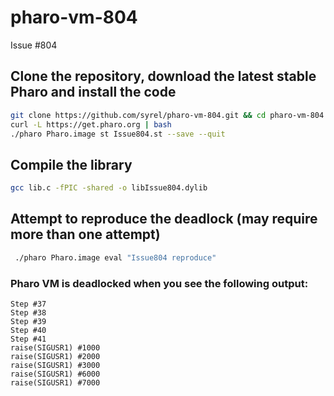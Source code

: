# pharo-vm-804
Issue #804

## Clone the repository, download the latest stable Pharo and install the code
```bash
git clone https://github.com/syrel/pharo-vm-804.git && cd pharo-vm-804
curl -L https://get.pharo.org | bash
./pharo Pharo.image st Issue804.st --save --quit
```

## Compile the library
```bash
gcc lib.c -fPIC -shared -o libIssue804.dylib
```

## Attempt to reproduce the deadlock (may require more than one attempt)
```bash
 ./pharo Pharo.image eval "Issue804 reproduce"
```

### Pharo VM is deadlocked when you see the following output:

```
Step #37
Step #38
Step #39
Step #40
Step #41
raise(SIGUSR1) #1000 
raise(SIGUSR1) #2000 
raise(SIGUSR1) #3000 
raise(SIGUSR1) #6000 
raise(SIGUSR1) #7000
```